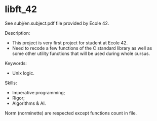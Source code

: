 # libft_42

See subj/en.subject.pdf file provided by Ecole 42.

Description:
- This project is very first project for student at Ecole 42.
- Need to recode a few functions of the C standard library as well as some other utility functions that will be used during whole cursus.

Keywords:
- Unix logic.

Skills:
- Imperative programming;
- Rigor;
- Algorithms & AI.

Norm (norminette) are respected except functions count in file.
